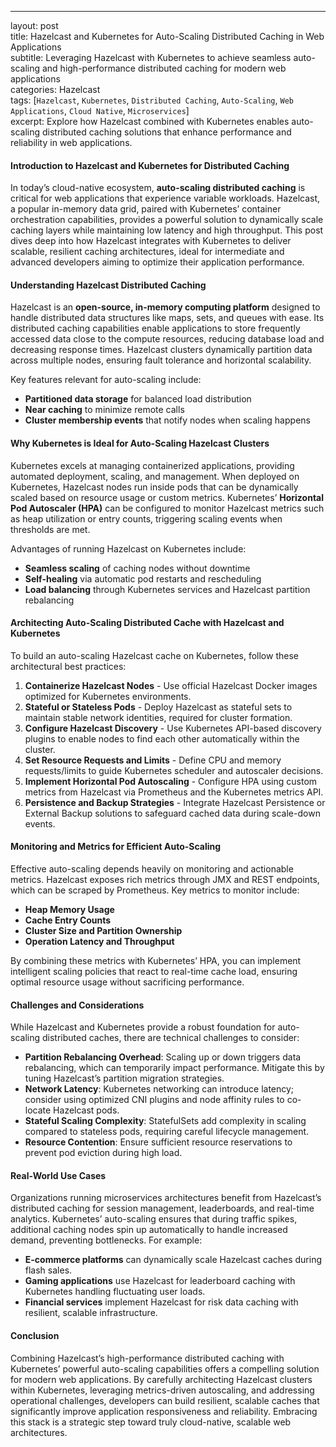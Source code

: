 ---
layout: post  
title: Hazelcast and Kubernetes for Auto-Scaling Distributed Caching in Web Applications  
subtitle: Leveraging Hazelcast with Kubernetes to achieve seamless auto-scaling and high-performance distributed caching for modern web applications  
categories: Hazelcast  
tags: [`Hazelcast`, `Kubernetes`, `Distributed Caching`, `Auto-Scaling`, `Web Applications`, `Cloud Native`, `Microservices`]  
excerpt: Explore how Hazelcast combined with Kubernetes enables auto-scaling distributed caching solutions that enhance performance and reliability in web applications.  

#### Introduction to Hazelcast and Kubernetes for Distributed Caching  

In today’s cloud-native ecosystem, **auto-scaling distributed caching** is critical for web applications that experience variable workloads. Hazelcast, a popular in-memory data grid, paired with Kubernetes’ container orchestration capabilities, provides a powerful solution to dynamically scale caching layers while maintaining low latency and high throughput. This post dives deep into how Hazelcast integrates with Kubernetes to deliver scalable, resilient caching architectures, ideal for intermediate and advanced developers aiming to optimize their application performance.

#### Understanding Hazelcast Distributed Caching  

Hazelcast is an **open-source, in-memory computing platform** designed to handle distributed data structures like maps, sets, and queues with ease. Its distributed caching capabilities enable applications to store frequently accessed data close to the compute resources, reducing database load and decreasing response times. Hazelcast clusters dynamically partition data across multiple nodes, ensuring fault tolerance and horizontal scalability.  

Key features relevant for auto-scaling include:  
- **Partitioned data storage** for balanced load distribution  
- **Near caching** to minimize remote calls  
- **Cluster membership events** that notify nodes when scaling happens  

#### Why Kubernetes is Ideal for Auto-Scaling Hazelcast Clusters  

Kubernetes excels at managing containerized applications, providing automated deployment, scaling, and management. When deployed on Kubernetes, Hazelcast nodes run inside pods that can be dynamically scaled based on resource usage or custom metrics. Kubernetes’ **Horizontal Pod Autoscaler (HPA)** can be configured to monitor Hazelcast metrics such as heap utilization or entry counts, triggering scaling events when thresholds are met.  

Advantages of running Hazelcast on Kubernetes include:  
- **Seamless scaling** of caching nodes without downtime  
- **Self-healing** via automatic pod restarts and rescheduling  
- **Load balancing** through Kubernetes services and Hazelcast partition rebalancing  

#### Architecting Auto-Scaling Distributed Cache with Hazelcast and Kubernetes  

To build an auto-scaling Hazelcast cache on Kubernetes, follow these architectural best practices:  

1. **Containerize Hazelcast Nodes** - Use official Hazelcast Docker images optimized for Kubernetes environments.  
2. **Stateful or Stateless Pods** - Deploy Hazelcast as stateful sets to maintain stable network identities, required for cluster formation.  
3. **Configure Hazelcast Discovery** - Use Kubernetes API-based discovery plugins to enable nodes to find each other automatically within the cluster.  
4. **Set Resource Requests and Limits** - Define CPU and memory requests/limits to guide Kubernetes scheduler and autoscaler decisions.  
5. **Implement Horizontal Pod Autoscaling** - Configure HPA using custom metrics from Hazelcast via Prometheus and the Kubernetes metrics API.  
6. **Persistence and Backup Strategies** - Integrate Hazelcast Persistence or External Backup solutions to safeguard cached data during scale-down events.  

#### Monitoring and Metrics for Efficient Auto-Scaling  

Effective auto-scaling depends heavily on monitoring and actionable metrics. Hazelcast exposes rich metrics through JMX and REST endpoints, which can be scraped by Prometheus. Key metrics to monitor include:  
- **Heap Memory Usage**  
- **Cache Entry Counts**  
- **Cluster Size and Partition Ownership**  
- **Operation Latency and Throughput**  

By combining these metrics with Kubernetes’ HPA, you can implement intelligent scaling policies that react to real-time cache load, ensuring optimal resource usage without sacrificing performance.  

#### Challenges and Considerations  

While Hazelcast and Kubernetes provide a robust foundation for auto-scaling distributed caches, there are technical challenges to consider:  
- **Partition Rebalancing Overhead**: Scaling up or down triggers data rebalancing, which can temporarily impact performance. Mitigate this by tuning Hazelcast’s partition migration strategies.  
- **Network Latency**: Kubernetes networking can introduce latency; consider using optimized CNI plugins and node affinity rules to co-locate Hazelcast pods.  
- **Stateful Scaling Complexity**: StatefulSets add complexity in scaling compared to stateless pods, requiring careful lifecycle management.  
- **Resource Contention**: Ensure sufficient resource reservations to prevent pod eviction during high load.  

#### Real-World Use Cases  

Organizations running microservices architectures benefit from Hazelcast’s distributed caching for session management, leaderboards, and real-time analytics. Kubernetes’ auto-scaling ensures that during traffic spikes, additional caching nodes spin up automatically to handle increased demand, preventing bottlenecks. For example:  
- **E-commerce platforms** can dynamically scale Hazelcast caches during flash sales.  
- **Gaming applications** use Hazelcast for leaderboard caching with Kubernetes handling fluctuating user loads.  
- **Financial services** implement Hazelcast for risk data caching with resilient, scalable infrastructure.  

#### Conclusion  

Combining Hazelcast’s high-performance distributed caching with Kubernetes’ powerful auto-scaling capabilities offers a compelling solution for modern web applications. By carefully architecting Hazelcast clusters within Kubernetes, leveraging metrics-driven autoscaling, and addressing operational challenges, developers can build resilient, scalable caches that significantly improve application responsiveness and reliability. Embracing this stack is a strategic step toward truly cloud-native, scalable web architectures.